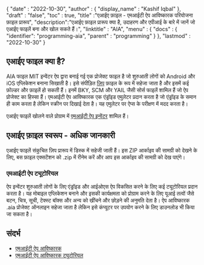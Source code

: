 {
  "date" : "2022-10-30",
  "author" : {
    "display_name" : "Kashif Iqbal"
},
  "draft" : "false",
  "toc" : true,
  "title" :"एआईए फ़ाइल - एमआईटी ऐप आविष्कारक परियोजना फ़ाइल प्रारूप",
  "description":"एआईए फ़ाइल प्रारूप क्या है, उदाहरण और एपीआई के बारे में जानें जो एआईए फाइलें बना और खोल सकते हैं।",
  "linktitle" : "AIA",
  "menu" : {
    "docs" : {
      "identifier": "programming-aia",
      "parent" : "programming"
}
},
  "lastmod" : "2022-10-30"
}

## एआईए फाइल क्या है?

AIA फाइल MIT इन्वेंटर ऐप द्वारा बनाई गई एक प्रोजेक्ट फाइल है जो शुरुआती लोगों को Android और iOS एप्लिकेशन बनाना सिखाती है। इसे संपीड़ित [ज़िप](/hi/compression/zip/) फ़ाइल के रूप में सहेजा जाता है और इसमें कई फ़ोल्डर और फ़ाइलें हो सकती हैं। इनमें BKY, SCM और YAIL जैसी सोर्स फाइलें शामिल हैं जो ऐप प्रोजेक्ट का हिस्सा हैं। एमआईटी ऐप आविष्कारक एक एंड्रॉइड एमुलेटर प्रदान करता है जो एंड्रॉइड के समान ही काम करता है लेकिन स्क्रीन पर दिखाई देता है। यह एमुलेटर पर ऐप्स के परीक्षण में मदद करता है।

एआईए फाइलें खोलने वाले प्रोग्राम में [एमआईटी ऐप इन्वेंटर](https://appinventor.mit.edu/) शामिल हैं।

## एआईए फ़ाइल स्वरूप - अधिक जानकारी

एआईए फाइलें संकुचित ज़िप प्रारूप में डिस्क में सहेजी जाती हैं। इस ZIP आर्काइव की सामग्री को देखने के लिए, बस फ़ाइल एक्सटेंशन को .zip में रीनेम करें और आप इस आर्काइव की सामग्री को देख पाएंगे।

### एमआईटी ऐप ट्यूटोरियल

ऐप इन्वेंटर शुरुआती लोगों के लिए एंड्रॉइड और आईओएस ऐप विकसित करने के लिए कई ट्यूटोरियल प्रदान करता है। यह मोबाइल एप्लिकेशन बनाने और इसकी कार्यक्षमता को प्रोग्राम करने के लिए यूआई तत्वों जैसे बटन, चित्र, सूची, टेक्स्ट बॉक्स और अन्य को खींचने और छोड़ने की अनुमति देता है। ऐप आविष्कारक .aia प्रोजेक्ट ऑनलाइन सहेजा जाता है लेकिन इसे कंप्यूटर पर उपयोग करने के लिए डाउनलोड भी किया जा सकता है।

## संदर्भ

* [एमआईटी ऐप आविष्कारक](https://appinventor.mit.edu/)
* [एमआईटी ऐप आविष्कारक ट्यूटोरियल](https://appinventor.mit.edu/explore/ai2/tutorials)

